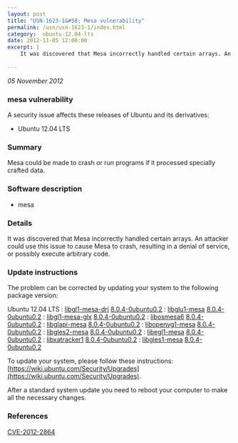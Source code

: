 ```yaml
---
layout: post
title: "USN-1623-1&#58; Mesa vulnerability"
permalink: /usn/usn-1623-1/index.html
category:  ubuntu-12.04-lts
date: 2012-11-05 12:00:00
excerpt: |
    It was discovered that Mesa incorrectly handled certain arrays. An attacker could use this issue to cause Mesa to crash, resulting in a denial of service, or possibly execute arbitrary code. 
    
--- 
```

 
 

*05 November 2012*

### mesa vulnerability

A security issue affects these releases of Ubuntu and its derivatives:

* Ubuntu 12.04 LTS

### Summary

Mesa could be made to crash or run programs if it processed specially crafted data.

### Software description

* mesa 

### Details

It was discovered that Mesa incorrectly handled certain arrays. An attacker could use this issue to cause Mesa to crash, resulting in a denial of service, or possibly execute arbitrary code. 

### Update instructions

The problem can be corrected by updating your system to the following package version:

Ubuntu 12.04 LTS
 : [libgl1-mesa-dri](https://launchpad.net/ubuntu/+source/mesa) <span> [8.0.4-0ubuntu0.2](https://launchpad.net/ubuntu/+source/mesa/8.0.4-0ubuntu0.2) </span> 
 : [libglu1-mesa](https://launchpad.net/ubuntu/+source/mesa) <span> [8.0.4-0ubuntu0.2](https://launchpad.net/ubuntu/+source/mesa/8.0.4-0ubuntu0.2) </span> 
 : [libgl1-mesa-glx](https://launchpad.net/ubuntu/+source/mesa) <span> [8.0.4-0ubuntu0.2](https://launchpad.net/ubuntu/+source/mesa/8.0.4-0ubuntu0.2) </span> 
 : [libosmesa6](https://launchpad.net/ubuntu/+source/mesa) <span> [8.0.4-0ubuntu0.2](https://launchpad.net/ubuntu/+source/mesa/8.0.4-0ubuntu0.2) </span> 
 : [libglapi-mesa](https://launchpad.net/ubuntu/+source/mesa) <span> [8.0.4-0ubuntu0.2](https://launchpad.net/ubuntu/+source/mesa/8.0.4-0ubuntu0.2) </span> 
 : [libopenvg1-mesa](https://launchpad.net/ubuntu/+source/mesa) <span> [8.0.4-0ubuntu0.2](https://launchpad.net/ubuntu/+source/mesa/8.0.4-0ubuntu0.2) </span> 
 : [libgles2-mesa](https://launchpad.net/ubuntu/+source/mesa) <span> [8.0.4-0ubuntu0.2](https://launchpad.net/ubuntu/+source/mesa/8.0.4-0ubuntu0.2) </span> 
 : [libegl1-mesa](https://launchpad.net/ubuntu/+source/mesa) <span> [8.0.4-0ubuntu0.2](https://launchpad.net/ubuntu/+source/mesa/8.0.4-0ubuntu0.2) </span> 
 : [libxatracker1](https://launchpad.net/ubuntu/+source/mesa) <span> [8.0.4-0ubuntu0.2](https://launchpad.net/ubuntu/+source/mesa/8.0.4-0ubuntu0.2) </span> 
 : [libgles1-mesa](https://launchpad.net/ubuntu/+source/mesa) <span> [8.0.4-0ubuntu0.2](https://launchpad.net/ubuntu/+source/mesa/8.0.4-0ubuntu0.2) </span> 

To update your system, please follow these instructions: [https://wiki.ubuntu.com/Security/Upgrades](https://wiki.ubuntu.com/Security/Upgrades).

After a standard system update you need to reboot your computer to make all the necessary changes. 

### References

 
 [CVE-2012-2864](http://people.ubuntu.com/~ubuntu-security/cve/CVE-2012-2864)
 

